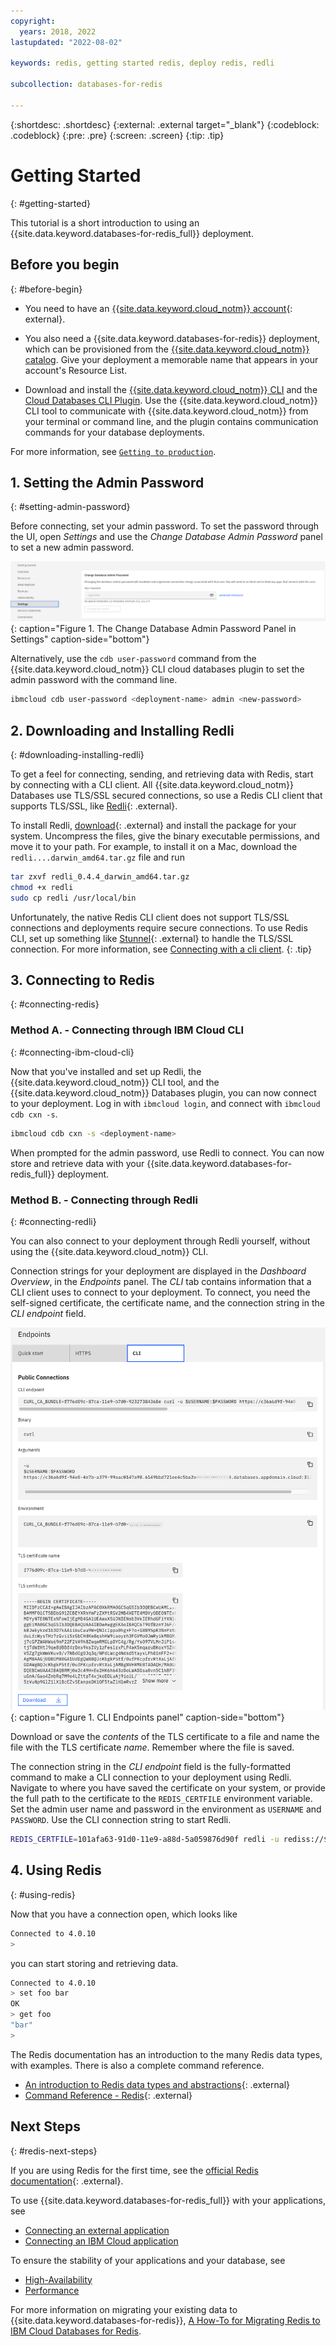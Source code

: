 ```yaml
---
copyright:
  years: 2018, 2022
lastupdated: "2022-08-02"

keywords: redis, getting started redis, deploy redis, redli

subcollection: databases-for-redis

---
```


{:shortdesc: .shortdesc}
{:external: .external target="_blank"}
{:codeblock: .codeblock}
{:pre: .pre}
{:screen: .screen}
{:tip: .tip}


# Getting Started
{: #getting-started}

This tutorial is a short introduction to using an {{site.data.keyword.databases-for-redis_full}} deployment.

## Before you begin
{: #before-begin}

- You need to have an [{{site.data.keyword.cloud_notm}} account](https://ibm.biz/databases-for-redis-signup){: external}.

- You also need a {{site.data.keyword.databases-for-redis}} deployment, which can be provisioned from the [{{site.data.keyword.cloud_notm}} catalog](https://cloud.ibm.com/catalog/databases-for-redis/). Give your deployment a memorable name that appears in your account's Resource List.

- Download and install the [{{site.data.keyword.cloud_notm}} CLI](/docs/cli?topic=cli-install-ibmcloud-cli) and the [Cloud Databases CLI Plugin](/docs/databases-cli-plugin?topic=databases-cli-plugin-cdb-reference). Use the {{site.data.keyword.cloud_notm}} CLI tool to communicate with {{site.data.keyword.cloud_notm}} from your terminal or command line, and the plugin contains communication commands for your database deployments.

For more information, see [`Getting to production`](/docs/cloud-databases?topic=cloud-databases-best-practices).

## 1. Setting the Admin Password
{: #setting-admin-password}

Before connecting, set your admin password. To set the password through the UI, open _Settings_ and use the _Change Database Admin Password_ panel to set a new admin password.

![The Change Database Admin Password Panel in Settings](images/settings-admin-password.png){: caption="Figure 1. The Change Database Admin Password Panel in Settings" caption-side="bottom"}

Alternatively, use the `cdb user-password` command from the {{site.data.keyword.cloud_notm}} CLI cloud databases plugin to set the admin password with the command line.
```sh
ibmcloud cdb user-password <deployment-name> admin <new-password>
```

## 2. Downloading and Installing Redli
{: #downloading-installing-redli}

To get a feel for connecting, sending, and retrieving data with Redis, start by connecting with a CLI client. All {{site.data.keyword.cloud_notm}} Databases use TLS/SSL secured connections, so use a Redis CLI client that supports TLS/SSL, like [Redli](https://github.com/IBM-Cloud/redli){: .external}.

To install Redli, [download](https://github.com/IBM-Cloud/redli/releases){: .external} and install the package for your system. Uncompress the files, give the binary executable permissions, and move it to your path. For example, to install it on a Mac, download the `redli....darwin_amd64.tar.gz` file and run

```sh
tar zxvf redli_0.4.4_darwin_amd64.tar.gz
chmod +x redli
sudo cp redli /usr/local/bin
```

Unfortunately, the native Redis CLI client does not support TLS/SSL connections and deployments require secure connections. To use Redis CLI, set up something like [Stunnel](https://www.stunnel.org/index.html){: .external} to handle the TLS/SSL connection. For more information, see [Connecting with a cli client](/docs/databases-for-redis?topic=databases-for-redis-connecting-cli-client#connecting-with-redis-cli).
{: .tip}

## 3. Connecting to Redis
{: #connecting-redis}

### Method A. - Connecting through IBM Cloud CLI
{: #connecting-ibm-cloud-cli}

Now that you've installed and set up Redli, the {{site.data.keyword.cloud_notm}} CLI tool, and the {{site.data.keyword.cloud_notm}} Databases plugin, you can now connect to your deployment. Log in with `ibmcloud login`, and connect with `ibmcloud cdb cxn -s`.

```sh
ibmcloud cdb cxn -s <deployment-name>
```
When prompted for the admin password, use Redli to connect. You can now store and retrieve data with your {{site.data.keyword.databases-for-redis_full}} deployment. 

### Method B. -  Connecting through Redli
{: #connecting-redli}

You can also connect to your deployment through Redli yourself, without using the {{site.data.keyword.cloud_notm}} CLI.

Connection strings for your deployment are displayed in the _Dashboard Overview_, in the _Endpoints_ panel. The _CLI_ tab contains information that a CLI client uses to connect to your deployment. To connect, you need the self-signed certificate, the certificate name, and the connection string in the _CLI endpoint_ field. 

![CLI Endpoints panel](images/cli-endpoints-pane.png){: caption="Figure 1. CLI Endpoints panel" caption-side="bottom"}

Download or save the _contents_ of the TLS certificate to a file and name the file with the TLS certificate _name_. Remember where the file is saved.

The connection string in the _CLI endpoint_ field is the fully-formatted command to make a CLI connection to your deployment using Redli. Navigate to where you have saved the certificate on your system, or provide the full path to the certificate to the `REDIS_CERTFILE` environment variable. Set the admin user name and password in the environment as `USERNAME` and `PASSWORD`. Use the CLI connection string to start Redli.

```sh
REDIS_CERTFILE=101afa63-91d0-11e9-a88d-5a059876d90f redli -u rediss://$USERNAME:$PASSWORD@da4103eb-f1ef-4f2d-8b41-0bfd98cb65bc.8117147f814b4b2ea643610826cd2046.databases.appdomain.cloud:30174/0
```

## 4. Using Redis
{: #using-redis}

Now that you have a connection open, which looks like
```sh
Connected to 4.0.10
>
```
you can start storing and retrieving data.
```sh
Connected to 4.0.10
> set foo bar
OK
> get foo
"bar"
>
```

The Redis documentation has an introduction to the many Redis data types, with examples. There is also a complete command reference.
- [An introduction to Redis data types and abstractions](https://redis.io/topics/data-types-intro){: .external}
- [Command Reference - Redis](https://redis.io/commands/){: .external}

## Next Steps
{: #redis-next-steps}

If you are using Redis for the first time, see the [official Redis documentation](https://redis.io/documentation){: .external}. 

To use {{site.data.keyword.databases-for-redis_full}} with your applications, see
- [Connecting an external application](/docs/databases-for-redis?topic=databases-for-redis-external-app)
- [Connecting an IBM Cloud application](/docs/databases-for-redis?topic=databases-for-redis-ibmcloud-app)

To ensure the stability of your applications and your database, see
- [High-Availability](/docs/databases-for-redis?topic=databases-for-redis-high-availability)
- [Performance](/docs/databases-for-redis?topic=databases-for-redis-performance)

For more information on migrating your existing data to {{site.data.keyword.databases-for-redis}}, [A How-To for Migrating Redis to IBM Cloud Databases for Redis](https://www.ibm.com/cloud/blog/a-how-to-for-migrating-redis-to-ibm-cloud-databases-for-redis). 
